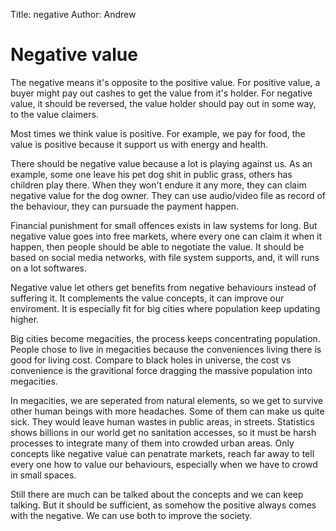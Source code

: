 Title: negative
Author: Andrew



# Negative value

The negative means it's opposite to the positive value.  For positive value, a
buyer might pay out cashes to get the value from it's holder.  For negative
value, it should be reversed, the value holder should pay out in some way, to
the value claimers.

Most times we think value is positive.  For example, we pay for food, the
value is positive because it support us with energy and health.

There should be negative value because a lot is playing against us.  As an
example, some one leave his pet dog shit in public grass,  others has children
play there.  When they won't endure it any more, they can claim negative value
for the dog owner. They can use audio/video file as record of the behaviour,
they can pursuade the payment happen.

Financial punishment for small offences exists in law systems for long.  But
negative value goes into free markets, where every one can claim it when it
happen, then people should be able to negotiate the value.  It should be based
on social media networks, with file system supports, and, it will runs on a
lot softwares. 

Negative value let others get benefits from negative behaviours instead of
suffering it.  It complements the value concepts, it can improve our
enviroment.  It is especially fit for big cities where population keep
updating higher.

Big cities become megacities, the process keeps concentrating population.
People chose to live in megacities because the conveniences living there is
good for living cost.  Compare to black holes in universe, the cost vs
convenience is the gravitional force dragging the massive population into
megacities.  

In megacities, we are seperated from natural elements, so we get to survive
other human beings with more headaches.  Some of them can make us quite sick.
They would leave human wastes in public areas, in streets.  Statistics shows
billions in our world get no sanitation accesses, so it must be harsh
processes to integrate many of them into crowded urban areas.  Only concepts
like negative value can penatrate markets, reach far away to tell every one
how to value our behaviours, especially when we have to crowd in small spaces.

Still there are much can be talked about the concepts and we can keep talking.
But it should be sufficient,  as somehow the positive always comes with the
negative.  We can use both to improve the society.


<!--
2015 12-22 21:05
vim: set ft=markdown tw=78:
-->
